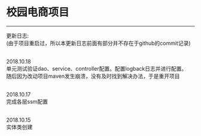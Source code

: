# 校园电商项目

***
更新日志:<br>
(由于项目重启过，所以本更新日志前面有部分并不存在于github的commit记录)<br><br>


2018.10.18 <br>
单元测试验证dao、service、controller配置。配置logback日志并进行配置。<br>
随后因为改动项目maven发生崩溃，没有及时找到解决办法，于是重开项目<br><br>

2018.10.17<br> 
完成各层ssm配置<br><br>

2018.10.15<br> 
实体类创建<br><br>
